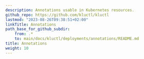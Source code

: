 ```yaml
---
description: Annotations usable in Kubernetes resources.
github_repo: https://github.com/kluctl/kluctl
lastmod: "2023-08-26T09:38:51+02:00"
linkTitle: Annotations
path_base_for_github_subdir:
    from: .*
    to: main/docs/kluctl/deployments/annotations/README.md
title: Annotations
weight: 10
---
```




